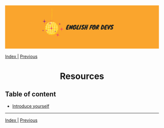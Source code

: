![portada](/assets/english_devs.png)

[Index |](/readme.md) [Previous](../memo_tips/memo.md)

<h1 align= "center">
Resources
</h1>

## Table of content

- [Introduce yourself](files/presentation/introduce_yourself.md)


---

[Index |](/readme.md) [Previous](../memo_tips/memo.md)